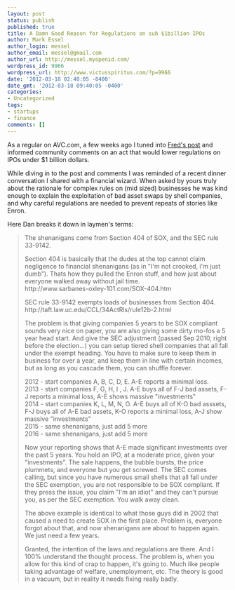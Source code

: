 ```yaml
---
layout: post
status: publish
published: true
title: A Damn Good Reason for Regulations on sub $1billion IPOs
author: Mark Essel
author_login: messel
author_email: messel@gmail.com
author_url: http://messel.myopenid.com/
wordpress_id: 9966
wordpress_url: http://www.victusspiritus.com/?p=9966
date: '2012-03-18 02:40:05 -0400'
date_gmt: '2012-03-18 09:40:05 -0400'
categories:
- Uncategorized
tags:
- startups
- finance
comments: []
---
```

<p>As a regular on AVC.com, a few weeks ago I tuned into <a href="http://www.avc.com/a_vc/2012/03/the-sub-1bn-revenues-ipo-act.html">Fred's post</a> and informed community comments on an act that would lower regulations on IPOs under $1 billion dollars. </p>
<p>While diving in to the post and comments I was reminded of a recent dinner conversation I shared with a financial wizard.  When asked by yours truly about the rationale for complex rules on (mid sized) businesses he was kind enough to explain the exploitation of bad asset swaps by shell companies, and why careful regulations are needed to prevent repeats of stories like Enron.</p>
<p>Here Dan breaks it down in laymen's terms:</p>
<blockquote><p>
The shenanigans come from Section 404 of SOX, and the SEC rule 33-9142. </p>
<p>Section 404 is basically that the dudes at the top cannot claim negligence to financial shenanigans (as in "I'm not crooked, i'm just dumb").  Thats how they pulled the Enron stuff, and how just about everyone walked away without jail time.<br />
http://www.sarbanes-oxley-101.com/SOX-404.htm</p>
<p>SEC rule 33-9142 exempts loads of businesses from Section 404.<br />
http://taft.law.uc.edu/CCL/34ActRls/rule12b-2.html</p>
<p>The problem is that giving companies 5 years to be SOX compliant sounds very nice on paper, you are also giving some dirty mo-fos a 5 year head start.  And give the SEC adjustment (passed Sep 2010, right before the election...) you can setup tiered shell companies that all fall under the exempt heading.  You have to make sure to keep them in business for over a year, and keep them in line with certain incomes, but as long as you cascade them, you can shuffle forever. </p>
<p>2012 - start companies A, B, C, D, E.  A-E reports a minimal loss.<br />
2013 - start companies F, G, H, I , J.  A-E buys all of F-J bad assets, F-J reports a minimal loss, A-E shows massive "investments"<br />
2014 - start companies K, L, M, N, O.  A-E buys all of K-O bad asssets, F-J buys all of A-E bad assets, K-O reports a minimal loss, A-J show massive "investments"<br />
2015 - same shenanigans, just add 5 more<br />
2016 - same shenanigans, just add 5 more</p>
<p>Now your reporting shows that A-E made significant investments over the past 5 years.  You hold an IPO, at a moderate price, given your "investments".  The sale happens, the bubble bursts, the price plummets, and everyone but you get screwed.  The SEC comes calling, but since you have numerous small shells that all fall under the SEC exemption, you are not responsible to be SOX compliant.  If they press the issue, you claim "I'm an idiot" and they can't pursue you, as per the SEC exemption.  You walk away clean.</p>
<p>The above example is identical to what those guys did in 2002 that caused a need to create SOX in the first place.  Problem is, everyone forgot about that, and now shenanigans are about to happen again.  We just need a few years.</p>
<p>Granted, the intention of the laws and regulations are there.  And I 100% understand the thought process.  The problem is, when you allow for this kind of crap to happen, it's going to.  Much like people taking advantage of welfare, unemployment, etc.  The theory is good in a vacuum, but in reality it needs fixing really badly.
</p></blockquote>
